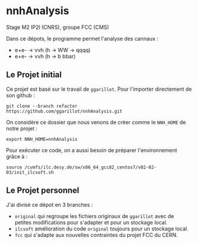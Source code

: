 # nnhAnalysis
Stage M2 IP2I (CNRS), groupe FCC (CMS)

Dans ce dépots, le programme permet l'analyse des cannaux :

- e+e- &rarr; &nu;&nu;h (h &rarr; WW &rarr; qqqq)
- e+e- &rarr; &nu;&nu;h (h &rarr; b bbar)

## Le Projet initial
Ce projet est basé sur le travail de `ggarillot`. 
Pour l'importer directement de son github :
```
git clone --branch refactor https://github.com/ggarillot/nnhAnalysis.git
```
On considère ce dossier que nous venons de créer comme le `NNH_HOME` de notre projet :
```
export NNH_HOME=nnhAnalysis
```
Pour exécuter ce code, on a aussi besoin de préparer l'environnement grâce à :
```
source /cvmfs/ilc.desy.de/sw/x86_64_gcc82_centos7/v02-02-03/init_ilcsoft.sh
```

## Le Projet personnel
J'ai divisé ce dépot en 3 branches :
- `original` qui regroupe les fichiers originaux de `ggarillot` avec de petites modifications pour s'adapter et pour un stockage local.
- `ilcsoft` amélioration du code `original` toujours pour un stockage local.
- `fcc` qui s'adapte aux nouvelles contraintes du projet FCC du CERN.
